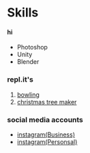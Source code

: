 # Skills

<h4>hi </h4>

- Photoshop
- Unity
- Blender

### repl.it's
1. [bowling](https://repl.it/@BayleyEvason/vibe-checker)
2. [christmas tree maker](https://repl.it/@BayleyEvason/Christmas-for-boomers)

### social media accounts

- [instagram(Business)](https://www.instagram.com/)
- [instagram(Personsal)](https://www.instagram.com/)



